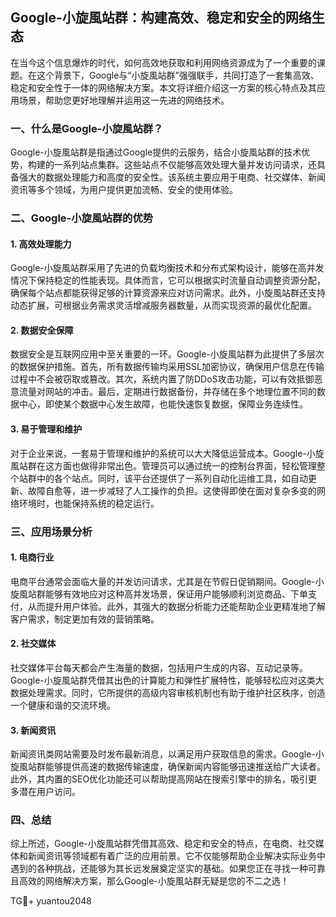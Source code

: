 ## Google-小旋風站群：构建高效、稳定和安全的网络生态

在当今这个信息爆炸的时代，如何高效地获取和利用网络资源成为了一个重要的课题。在这个背景下，Google与“小旋風站群”强强联手，共同打造了一套集高效、稳定和安全性于一体的网络解决方案。本文将详细介绍这一方案的核心特点及其应用场景，帮助您更好地理解并运用这一先进的网络技术。

### 一、什么是Google-小旋風站群？

Google-小旋風站群是指通过Google提供的云服务，结合小旋風站群的技术优势，构建的一系列站点集群。这些站点不仅能够高效处理大量并发访问请求，还具备强大的数据处理能力和高度的安全性。该系统主要应用于电商、社交媒体、新闻资讯等多个领域，为用户提供更加流畅、安全的使用体验。

### 二、Google-小旋風站群的优势

#### 1. 高效处理能力

Google-小旋風站群采用了先进的负载均衡技术和分布式架构设计，能够在高并发情况下保持稳定的性能表现。具体而言，它可以根据实时流量自动调整资源分配，确保每个站点都能获得足够的计算资源来应对访问需求。此外，小旋風站群还支持动态扩展，可根据业务需求灵活增减服务器数量，从而实现资源的最优化配置。

#### 2. 数据安全保障

数据安全是互联网应用中至关重要的一环。Google-小旋風站群为此提供了多层次的数据保护措施。首先，所有数据传输均采用SSL加密协议，确保用户信息在传输过程中不会被窃取或篡改。其次，系统内置了防DDoS攻击功能，可以有效抵御恶意流量对网站的冲击。最后，定期进行数据备份，并存储在多个地理位置不同的数据中心，即使某个数据中心发生故障，也能快速恢复数据，保障业务连续性。

#### 3. 易于管理和维护

对于企业来说，一套易于管理和维护的系统可以大大降低运营成本。Google-小旋風站群在这方面也做得非常出色。管理员可以通过统一的控制台界面，轻松管理整个站群中的各个站点。同时，该平台还提供了一系列自动化运维工具，如自动更新、故障自愈等，进一步减轻了人工操作的负担。这使得即使在面对复杂多变的网络环境时，也能保持系统的稳定运行。

### 三、应用场景分析

#### 1. 电商行业

电商平台通常会面临大量的并发访问请求，尤其是在节假日促销期间。Google-小旋風站群能够有效地应对这种高并发场景，保证用户能够顺利浏览商品、下单支付，从而提升用户体验。此外，其强大的数据分析能力还能帮助企业更精准地了解客户需求，制定更加有效的营销策略。

#### 2. 社交媒体

社交媒体平台每天都会产生海量的数据，包括用户生成的内容、互动记录等。Google-小旋風站群凭借其出色的计算能力和弹性扩展特性，能够轻松应对这类大数据处理需求。同时，它所提供的高级内容审核机制也有助于维护社区秩序，创造一个健康和谐的交流环境。

#### 3. 新闻资讯

新闻资讯类网站需要及时发布最新消息，以满足用户获取信息的需求。Google-小旋風站群能够提供高速的数据传输速度，确保新闻内容能够迅速推送给广大读者。此外，其内置的SEO优化功能还可以帮助提高网站在搜索引擎中的排名，吸引更多潜在用户访问。

### 四、总结

综上所述，Google-小旋風站群凭借其高效、稳定和安全的特点，在电商、社交媒体和新闻资讯等领域都有着广泛的应用前景。它不仅能够帮助企业解决实际业务中遇到的各种挑战，还能够为其长远发展奠定坚实的基础。如果您正在寻找一种可靠且高效的网络解决方案，那么Google-小旋風站群无疑是您的不二之选！

TG💪+ yuantou2048